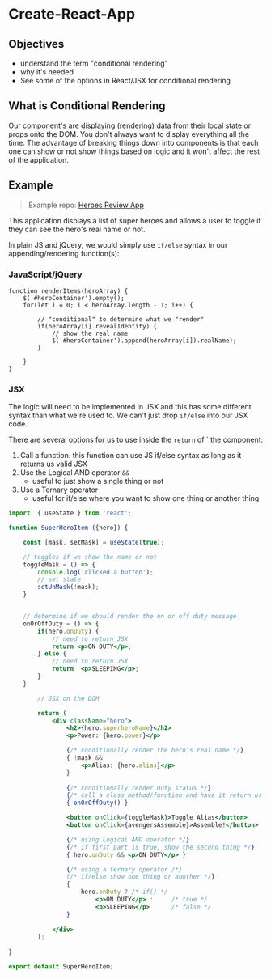 # Create-React-App


## Objectives

- understand the term "conditional rendering"
- why it's needed
- See some of the options in React/JSX for conditional rendering

## What is Conditional Rendering

Our component's are displaying (rendering) data from their local state or props onto the DOM. You don't always want to display everything all the time. The advantage of breaking things down into components is that each one can show or not show things based on logic and it won't affect the rest of the application.

## Example

> Example repo: [Heroes Review App](https://github.com/PrimeAcademy/react-review-heroes-hooks)

This application displays a list of super heroes and allows a user to toggle if they can see the hero's real name or not. 

In plain JS and jQuery, we would simply use `if/else` syntax in our appending/rendering function(s):

### JavaScript/jQuery

```
function renderItems(heroArray) {
    $('#heroContainer').empty();
    for(let i = 0; i < heroArray.length - 1; i++) {
        
        // "conditional" to determine what we "render"
        if(heroArray[i].revealIdentity) {
            // show the real name
            $('#heroContainer').append(heroArray[i]).realName);
        }

    }
}
```


### JSX

The logic will need to be implemented in JSX and this has some different syntax than what we're used to. We can't just drop `if/else` into our JSX code.

There are several options for us to use inside the `return` of ` the component:

1. Call a function. this function can use JS if/else syntax as long as it returns us valid JSX
2. Use the Logical AND operator `&&`
    - useful to just show a single thing or not
3. Use a Ternary operator
    - useful for if/else where you want to show one thing or another thing


```jsx
import  { useState } from 'react';

function SuperHeroItem ({hero}) {

    const [mask, setMask] = useState(true);

    // toggles if we show the name or not
    toggleMask = () => {
        console.log('clicked a button');
        // set state
        setUnMask(!mask);
    }


    // determine if we should render the on or off duty message
    onOrOffDuty = () => {
        if(hero.onDuty) {
            // need to return JSX
            return <p>ON DUTY</p>;
        } else {
            // need to return JSX
            return  <p>SLEEPING</p>;
        }
    }

        // JSX on the DOM

        return (
            <div className="hero">
                <h2>{hero.superheroName}</h2>
                <p>Power: {hero.power}</p>

                {/* conditionally render the hero's real name */}
                { !mask && 
                    <p>Alias: {hero.alias}</p>
                }
                
                {/* conditionally render Duty status */}
                {/* call a class method/function and have it return us JSX */}
                { onOrOffDuty() }

                <button onClick={toggleMask}>Toggle Alias</button>
                <button onClick={avengersAssemble}>Assemble!</button>

                {/* using Logical AND operator */}
                {/* if first part is true, show the second thing */}
                { hero.onDuty && <p>ON DUTY</p> }

                {/* using a ternary operator /*}
                (/* if/else show one thing or another */}            
                {
                    hero.onDuty ? /* if() */
                        <p>ON DUTY</p> :     /* true */
                        <p>SLEEPING</p>      /* false */
                }
                
            </div>
        );
    
}

export default SuperHeroItem;

```
